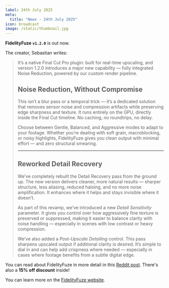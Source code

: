 ```yaml
---
label: 24th July 2025
meta:
  title: "News - 24th July 2025"
icon: broadcast
image: /static/thumbnail.jpg
---
```


**FidelityFuze `v1.2.0`** is out now.

The creator, Sebastian writes:

> It’s a native Final Cut Pro plugin: built for real-time upscaling, and version 1.2.0 introduces a major new capability — fully integrated Noise Reduction, powered by our custom render pipeline.
>
> ## Noise Reduction, Without Compromise
>
> This isn’t a blur pass or a temporal trick — it’s a dedicated solution that removes sensor noise and compression artifacts while preserving edge sharpness and texture. It runs entirely on the GPU, directly inside the Final Cut timeline. No caching, no roundtrips, no delay.
>
> Choose between Gentle, Balanced, and Aggressive modes to adapt to your footage. Whether you’re dealing with soft grain, macroblocking, or noisy highlights, FidelityFuze gives you clean output with minimal effort — and zero structural smearing.
>
> ---
>
> ## Reworked Detail Recovery
>
> We’ve completely rebuilt the Detail Recovery pass from the ground up. The new version delivers cleaner, more natural results — sharper structure, less aliasing, reduced haloing, and no more noise amplification. It enhances where it helps and stays invisible where it doesn’t.
>
> As part of this revamp, we’ve introduced a new _Detail Sensitivity_ parameter. It gives you control over how aggressively fine texture is preserved or suppressed, making it easier to balance clarity with noise handling — especially in scenes with low contrast or heavy compression.
>
> We’ve also added a _Post-Upscale Detailing_ control. This pass sharpens upscaled output if additional clarity is desired. It’s simple to dial in and can help add crispness where needed — especially in cases where footage benefits from a subtle digital edge.

You can read about FidelityFuze in more detail in this [Reddit post](https://www.reddit.com/r/finalcutpro/comments/1m7dy48/fidelityfuze_120_is_here_featuring_noise/). There's also a **15% off discount** inside!

You can learn more on the [FidelityFuze website](https://fidelityfuze.com).